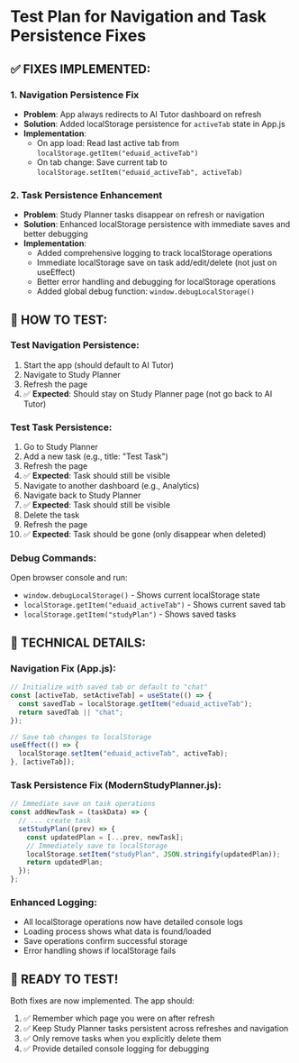 # Test Plan for Navigation and Task Persistence Fixes

## ✅ FIXES IMPLEMENTED:

### 1. Navigation Persistence Fix

- **Problem**: App always redirects to AI Tutor dashboard on refresh
- **Solution**: Added localStorage persistence for `activeTab` state in App.js
- **Implementation**:
  - On app load: Read last active tab from `localStorage.getItem("eduaid_activeTab")`
  - On tab change: Save current tab to `localStorage.setItem("eduaid_activeTab", activeTab)`

### 2. Task Persistence Enhancement

- **Problem**: Study Planner tasks disappear on refresh or navigation
- **Solution**: Enhanced localStorage persistence with immediate saves and better debugging
- **Implementation**:
  - Added comprehensive logging to track localStorage operations
  - Immediate localStorage save on task add/edit/delete (not just on useEffect)
  - Better error handling and debugging for localStorage operations
  - Added global debug function: `window.debugLocalStorage()`

## 🧪 HOW TO TEST:

### Test Navigation Persistence:

1. Start the app (should default to AI Tutor)
2. Navigate to Study Planner
3. Refresh the page
4. ✅ **Expected**: Should stay on Study Planner page (not go back to AI Tutor)

### Test Task Persistence:

1. Go to Study Planner
2. Add a new task (e.g., title: "Test Task")
3. Refresh the page
4. ✅ **Expected**: Task should still be visible
5. Navigate to another dashboard (e.g., Analytics)
6. Navigate back to Study Planner
7. ✅ **Expected**: Task should still be visible
8. Delete the task
9. Refresh the page
10. ✅ **Expected**: Task should be gone (only disappear when deleted)

### Debug Commands:

Open browser console and run:

- `window.debugLocalStorage()` - Shows current localStorage state
- `localStorage.getItem("eduaid_activeTab")` - Shows current saved tab
- `localStorage.getItem("studyPlan")` - Shows saved tasks

## 🔧 TECHNICAL DETAILS:

### Navigation Fix (App.js):

```javascript
// Initialize with saved tab or default to "chat"
const [activeTab, setActiveTab] = useState(() => {
  const savedTab = localStorage.getItem("eduaid_activeTab");
  return savedTab || "chat";
});

// Save tab changes to localStorage
useEffect(() => {
  localStorage.setItem("eduaid_activeTab", activeTab);
}, [activeTab]);
```

### Task Persistence Fix (ModernStudyPlanner.js):

```javascript
// Immediate save on task operations
const addNewTask = (taskData) => {
  // ... create task
  setStudyPlan((prev) => {
    const updatedPlan = [...prev, newTask];
    // Immediately save to localStorage
    localStorage.setItem("studyPlan", JSON.stringify(updatedPlan));
    return updatedPlan;
  });
};
```

### Enhanced Logging:

- All localStorage operations now have detailed console logs
- Loading process shows what data is found/loaded
- Save operations confirm successful storage
- Error handling shows if localStorage fails

## 🚀 READY TO TEST!

Both fixes are now implemented. The app should:

1. ✅ Remember which page you were on after refresh
2. ✅ Keep Study Planner tasks persistent across refreshes and navigation
3. ✅ Only remove tasks when you explicitly delete them
4. ✅ Provide detailed console logging for debugging
